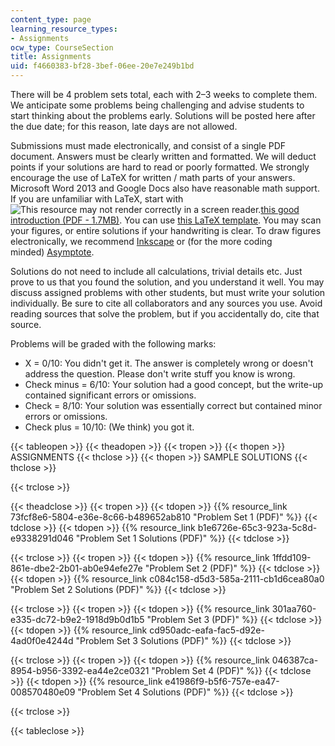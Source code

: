 ```yaml
---
content_type: page
learning_resource_types:
- Assignments
ocw_type: CourseSection
title: Assignments
uid: f4660383-bf28-3bef-06ee-20e7e249b1bd
---
```


There will be 4 problem sets total, each with 2–3 weeks to complete them. We anticipate some problems being challenging and advise students to start thinking about the problems early. Solutions will be posted here after the due date; for this reason, late days are not allowed.

Submissions must made electronically, and consist of a single PDF document. Answers must be clearly written and formatted. We will deduct points if your solutions are hard to read or poorly formatted. We strongly encourage the use of LaTeX for written / math parts of your answers. Microsoft Word 2013 and Google Docs also have reasonable math support. If you are unfamiliar with LaTeX, start with ![This resource may not render correctly in a screen reader.](/images/inacessible.gif)[this good introduction (PDF - 1.7MB)](http://www.ctan.org/tex-archive/info/lshort/english/lshort.pdf). You can use [this LaTeX template](http://courses.csail.mit.edu/6.890/fall14/psets/hw-template.tex). You may scan your figures, or entire solutions if your handwriting is clear. To draw figures electronically, we recommend [Inkscape](http://inkscape.org/en/) or (for the more coding minded) [Asymptote](http://asymptote.sourceforge.net/).

Solutions do not need to include all calculations, trivial details etc. Just prove to us that you found the solution, and you understand it well. You may discuss assigned problems with other students, but must write your solution individually. Be sure to cite all collaborators and any sources you use. Avoid reading sources that solve the problem, but if you accidentally do, cite that source.

Problems will be graded with the following marks:

*   X = 0/10: You didn't get it. The answer is completely wrong or doesn't address the question. Please don't write stuff you know is wrong.
*   Check minus = 6/10: Your solution had a good concept, but the write-up contained significant errors or omissions.
*   Check = 8/10: Your solution was essentially correct but contained minor errors or omissions.
*   Check plus = 10/10: (We think) you got it.

{{< tableopen >}}
{{< theadopen >}}
{{< tropen >}}
{{< thopen >}}
ASSIGNMENTS
{{< thclose >}}
{{< thopen >}}
SAMPLE SOLUTIONS
{{< thclose >}}

{{< trclose >}}

{{< theadclose >}}
{{< tropen >}}
{{< tdopen >}}
{{% resource_link 73fcf8e6-5804-e36e-8c66-b489652ab810 "Problem Set 1 (PDF)" %}}
{{< tdclose >}}
{{< tdopen >}}
{{% resource_link b1e6726e-65c3-923a-5c8d-e9338291d046 "Problem Set 1 Solutions (PDF)" %}}
{{< tdclose >}}

{{< trclose >}}
{{< tropen >}}
{{< tdopen >}}
{{% resource_link 1ffdd109-861e-dbe2-2b01-ab0e94efe27e "Problem Set 2 (PDF)" %}}
{{< tdclose >}}
{{< tdopen >}}
{{% resource_link c084c158-d5d3-585a-2111-cb1d6cea80a0 "Problem Set 2 Solutions (PDF)" %}}
{{< tdclose >}}

{{< trclose >}}
{{< tropen >}}
{{< tdopen >}}
{{% resource_link 301aa760-e335-dc72-b9e2-1918d9b0d1b5 "Problem Set 3 (PDF)" %}}
{{< tdclose >}}
{{< tdopen >}}
{{% resource_link cd950adc-eafa-fac5-d92e-4ad0f0e4244d "Problem Set 3 Solutions (PDF)" %}}
{{< tdclose >}}

{{< trclose >}}
{{< tropen >}}
{{< tdopen >}}
{{% resource_link 046387ca-8954-b956-3392-ea44e2ce0321 "Problem Set 4 (PDF)" %}}
{{< tdclose >}}
{{< tdopen >}}
{{% resource_link e41986f9-b5f6-757e-ea47-008570480e09 "Problem Set 4 Solutions (PDF)" %}}
{{< tdclose >}}

{{< trclose >}}

{{< tableclose >}}